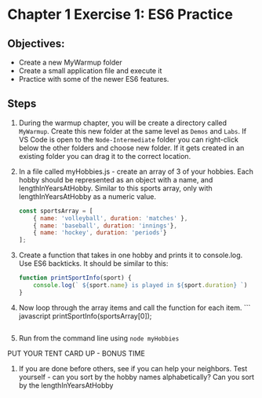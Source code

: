 # Chapter 1 Exercise 1: ES6 Practice

## Objectives:
* Create a new MyWarmup folder
* Create a small application file and execute it
* Practice with some of the newer ES6 features.

## Steps


1. During the warmup chapter, you will be create a directory called `MyWarmup`. Create this new folder at the same level as `Demos` and `Labs`.   If VS Code is open to the `Node-Intermediate` folder you can right-click below the other folders and choose new folder. If it gets created in an existing folder you can drag it to the correct location.

1. In a file called myHobbies.js - create an array of 3 of your hobbies. Each hobby should be represented as an object with a name, and lengthInYearsAtHobby. Similar to this sports array, only with lengthInYearsAtHobby as a numeric value.

    ``` javascript
    const sportsArray = [
        { name: 'volleyball', duration: 'matches' },
        { name: 'baseball', duration: 'innings'},
        { name: 'hockey', duration: 'periods'}
    ];
    ```            

1. Create a function that takes in one hobby and prints it to console.log. Use ES6 backticks. It should be similar to this:
    ``` javascript
    function printSportInfo(sport) {
        console.log(` ${sport.name} is played in ${sport.duration} `)
    }
    ```

1. Now loop through the array items and call the function for each item.     ``` javascript
        printSportInfo(sportsArray[0]);
    ```

1. Run from the command line using `node myHobbies`

PUT YOUR TENT CARD UP - BONUS TIME

1. If you are done before others, see if you can help your neighbors. Test yourself - can you sort by the hobby names alphabetically? Can you sort by the lengthInYearsAtHobby